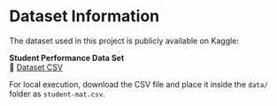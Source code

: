 # Dataset Information

The dataset used in this project is publicly available on Kaggle:

**Student Performance Data Set**  
📄 [Dataset CSV](https://www.kaggle.com/datasets/larsen0966/student-performance-data-set)

For local execution, download the CSV file and place it inside the `data/` folder as `student-mat.csv`.

